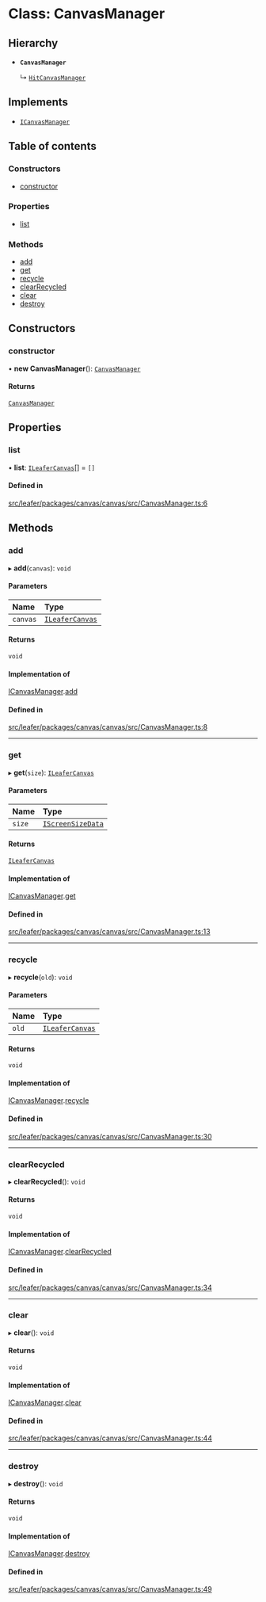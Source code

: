 # Class: CanvasManager

## Hierarchy

- **`CanvasManager`**

  ↳ [`HitCanvasManager`](HitCanvasManager.md)

## Implements

- [`ICanvasManager`](../interfaces/ICanvasManager.md)

## Table of contents

### Constructors

- [constructor](CanvasManager.md#constructor)

### Properties

- [list](CanvasManager.md#list)

### Methods

- [add](CanvasManager.md#add)
- [get](CanvasManager.md#get)
- [recycle](CanvasManager.md#recycle)
- [clearRecycled](CanvasManager.md#clearrecycled)
- [clear](CanvasManager.md#clear)
- [destroy](CanvasManager.md#destroy)

## Constructors

### constructor

• **new CanvasManager**(): [`CanvasManager`](CanvasManager.md)

#### Returns

[`CanvasManager`](CanvasManager.md)

## Properties

### list

• **list**: [`ILeaferCanvas`](../interfaces/ILeaferCanvas.md)[] = `[]`

#### Defined in

[src/leafer/packages/canvas/canvas/src/CanvasManager.ts:6](https://github.com/leaferjs/leafer/blob/95ff07e0d4def3c18ac6ce3fa51ec0d271dffaae/packages/canvas/canvas/src/CanvasManager.ts#L6)

## Methods

### add

▸ **add**(`canvas`): `void`

#### Parameters

| Name | Type |
| :------ | :------ |
| `canvas` | [`ILeaferCanvas`](../interfaces/ILeaferCanvas.md) |

#### Returns

`void`

#### Implementation of

[ICanvasManager](../interfaces/ICanvasManager.md).[add](../interfaces/ICanvasManager.md#add)

#### Defined in

[src/leafer/packages/canvas/canvas/src/CanvasManager.ts:8](https://github.com/leaferjs/leafer/blob/95ff07e0d4def3c18ac6ce3fa51ec0d271dffaae/packages/canvas/canvas/src/CanvasManager.ts#L8)

___

### get

▸ **get**(`size`): [`ILeaferCanvas`](../interfaces/ILeaferCanvas.md)

#### Parameters

| Name | Type |
| :------ | :------ |
| `size` | [`IScreenSizeData`](../interfaces/IScreenSizeData.md) |

#### Returns

[`ILeaferCanvas`](../interfaces/ILeaferCanvas.md)

#### Implementation of

[ICanvasManager](../interfaces/ICanvasManager.md).[get](../interfaces/ICanvasManager.md#get)

#### Defined in

[src/leafer/packages/canvas/canvas/src/CanvasManager.ts:13](https://github.com/leaferjs/leafer/blob/95ff07e0d4def3c18ac6ce3fa51ec0d271dffaae/packages/canvas/canvas/src/CanvasManager.ts#L13)

___

### recycle

▸ **recycle**(`old`): `void`

#### Parameters

| Name | Type |
| :------ | :------ |
| `old` | [`ILeaferCanvas`](../interfaces/ILeaferCanvas.md) |

#### Returns

`void`

#### Implementation of

[ICanvasManager](../interfaces/ICanvasManager.md).[recycle](../interfaces/ICanvasManager.md#recycle)

#### Defined in

[src/leafer/packages/canvas/canvas/src/CanvasManager.ts:30](https://github.com/leaferjs/leafer/blob/95ff07e0d4def3c18ac6ce3fa51ec0d271dffaae/packages/canvas/canvas/src/CanvasManager.ts#L30)

___

### clearRecycled

▸ **clearRecycled**(): `void`

#### Returns

`void`

#### Implementation of

[ICanvasManager](../interfaces/ICanvasManager.md).[clearRecycled](../interfaces/ICanvasManager.md#clearrecycled)

#### Defined in

[src/leafer/packages/canvas/canvas/src/CanvasManager.ts:34](https://github.com/leaferjs/leafer/blob/95ff07e0d4def3c18ac6ce3fa51ec0d271dffaae/packages/canvas/canvas/src/CanvasManager.ts#L34)

___

### clear

▸ **clear**(): `void`

#### Returns

`void`

#### Implementation of

[ICanvasManager](../interfaces/ICanvasManager.md).[clear](../interfaces/ICanvasManager.md#clear)

#### Defined in

[src/leafer/packages/canvas/canvas/src/CanvasManager.ts:44](https://github.com/leaferjs/leafer/blob/95ff07e0d4def3c18ac6ce3fa51ec0d271dffaae/packages/canvas/canvas/src/CanvasManager.ts#L44)

___

### destroy

▸ **destroy**(): `void`

#### Returns

`void`

#### Implementation of

[ICanvasManager](../interfaces/ICanvasManager.md).[destroy](../interfaces/ICanvasManager.md#destroy)

#### Defined in

[src/leafer/packages/canvas/canvas/src/CanvasManager.ts:49](https://github.com/leaferjs/leafer/blob/95ff07e0d4def3c18ac6ce3fa51ec0d271dffaae/packages/canvas/canvas/src/CanvasManager.ts#L49)
